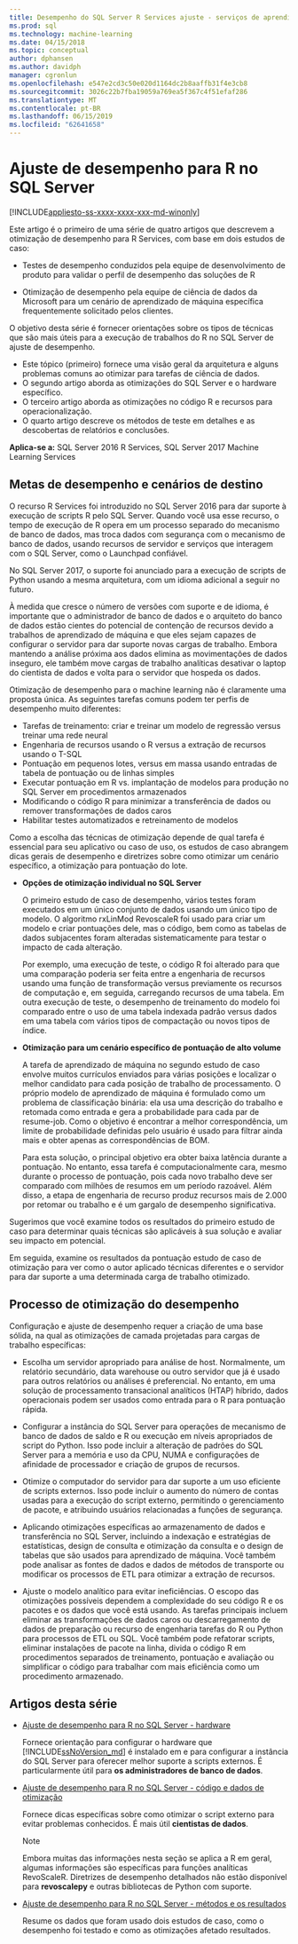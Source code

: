 ```yaml
---
title: Desempenho do SQL Server R Services ajuste - serviços de aprendizado de máquina do SQL Server
ms.prod: sql
ms.technology: machine-learning
ms.date: 04/15/2018
ms.topic: conceptual
author: dphansen
ms.author: davidph
manager: cgronlun
ms.openlocfilehash: e547e2cd3c50e020d1164dc2b8aaffb31f4e3cb8
ms.sourcegitcommit: 3026c22b7fba19059a769ea5f367c4f51efaf286
ms.translationtype: MT
ms.contentlocale: pt-BR
ms.lasthandoff: 06/15/2019
ms.locfileid: "62641658"
---
```

# <a name="performance-tuning-for-r-in-sql-server"></a>Ajuste de desempenho para R no SQL Server
[!INCLUDE[appliesto-ss-xxxx-xxxx-xxx-md-winonly](../../includes/appliesto-ss-xxxx-xxxx-xxx-md-winonly.md)]

Este artigo é o primeiro de uma série de quatro artigos que descrevem a otimização de desempenho para R Services, com base em dois estudos de caso:

- Testes de desempenho conduzidos pela equipe de desenvolvimento de produto para validar o perfil de desempenho das soluções de R

- Otimização de desempenho pela equipe de ciência de dados da Microsoft para um cenário de aprendizado de máquina específica frequentemente solicitado pelos clientes.

O objetivo desta série é fornecer orientações sobre os tipos de técnicas que são mais úteis para a execução de trabalhos do R no SQL Server de ajuste de desempenho.

+ Este tópico (primeiro) fornece uma visão geral da arquitetura e alguns problemas comuns ao otimizar para tarefas de ciência de dados.
+ O segundo artigo aborda as otimizações do SQL Server e o hardware específico.
+ O terceiro artigo aborda as otimizações no código R e recursos para operacionalização.
+ O quarto artigo descreve os métodos de teste em detalhes e as descobertas de relatórios e conclusões.

**Aplica-se a:** SQL Server 2016 R Services, SQL Server 2017 Machine Learning Services

## <a name="performance-goals-and-targeted-scenarios"></a>Metas de desempenho e cenários de destino

O recurso R Services foi introduzido no SQL Server 2016 para dar suporte à execução de scripts R pelo SQL Server. Quando você usa esse recurso, o tempo de execução de R opera em um processo separado do mecanismo de banco de dados, mas troca dados com segurança com o mecanismo de banco de dados, usando recursos de servidor e serviços que interagem com o SQL Server, como o Launchpad confiável.

No SQL Server 2017, o suporte foi anunciado para a execução de scripts de Python usando a mesma arquitetura, com um idioma adicional a seguir no futuro.

À medida que cresce o número de versões com suporte e de idioma, é importante que o administrador de banco de dados e o arquiteto do banco de dados estão cientes do potencial de contenção de recursos devido a trabalhos de aprendizado de máquina e que eles sejam capazes de configurar o servidor para dar suporte novas cargas de trabalho. Embora mantendo a análise próxima aos dados elimina as movimentações de dados inseguro, ele também move cargas de trabalho analíticas desativar o laptop do cientista de dados e volta para o servidor que hospeda os dados.

Otimização de desempenho para o machine learning não é claramente uma proposta única. As seguintes tarefas comuns podem ter perfis de desempenho muito diferentes:

- Tarefas de treinamento: criar e treinar um modelo de regressão versus treinar uma rede neural
- Engenharia de recursos usando o R versus a extração de recursos usando o T-SQL
- Pontuação em pequenos lotes, versus em massa usando entradas de tabela de pontuação ou de linhas simples
- Executar pontuação em R vs. implantação de modelos para produção no SQL Server em procedimentos armazenados
- Modificando o código R para minimizar a transferência de dados ou remover transformações de dados caros
- Habilitar testes automatizados e retreinamento de modelos

Como a escolha das técnicas de otimização depende de qual tarefa é essencial para seu aplicativo ou caso de uso, os estudos de caso abrangem dicas gerais de desempenho e diretrizes sobre como otimizar um cenário específico, a otimização para pontuação do lote.

+ **Opções de otimização individual no SQL Server**

    O primeiro estudo de caso de desempenho, vários testes foram executados em um único conjunto de dados usando um único tipo de modelo. O algoritmo rxLinMod RevoscaleR foi usado para criar um modelo e criar pontuações dele, mas o código, bem como as tabelas de dados subjacentes foram alteradas sistematicamente para testar o impacto de cada alteração.

    Por exemplo, uma execução de teste, o código R foi alterado para que uma comparação poderia ser feita entre a engenharia de recursos usando uma função de transformação versus previamente os recursos de computação e, em seguida, carregando recursos de uma tabela. Em outra execução de teste, o desempenho de treinamento do modelo foi comparado entre o uso de uma tabela indexada padrão versus dados em uma tabela com vários tipos de compactação ou novos tipos de índice.

+ **Otimização para um cenário específico de pontuação de alto volume**

    A tarefa de aprendizado de máquina no segundo estudo de caso envolve muitos currículos enviados para várias posições e localizar o melhor candidato para cada posição de trabalho de processamento. O próprio modelo de aprendizado de máquina é formulado como um problema de classificação binária: ela usa uma descrição do trabalho e retomada como entrada e gera a probabilidade para cada par de resume-job. Como o objetivo é encontrar a melhor correspondência, um limite de probabilidade definidas pelo usuário é usado para filtrar ainda mais e obter apenas as correspondências de BOM.

    Para esta solução, o principal objetivo era obter baixa latência durante a pontuação. No entanto, essa tarefa é computacionalmente cara, mesmo durante o processo de pontuação, pois cada novo trabalho deve ser comparado com milhões de resumos em um período razoável. Além disso, a etapa de engenharia de recurso produz recursos mais de 2.000 por retomar ou trabalho e é um gargalo de desempenho significativa.

Sugerimos que você examine todos os resultados do primeiro estudo de caso para determinar quais técnicas são aplicáveis à sua solução e avaliar seu impacto em potencial.

Em seguida, examine os resultados da pontuação estudo de caso de otimização para ver como o autor aplicado técnicas diferentes e o servidor para dar suporte a uma determinada carga de trabalho otimizado.

## <a name="performance-optimization-process"></a>Processo de otimização do desempenho

Configuração e ajuste de desempenho requer a criação de uma base sólida, na qual as otimizações de camada projetadas para cargas de trabalho específicas:

- Escolha um servidor apropriado para análise de host. Normalmente, um relatório secundário, data warehouse ou outro servidor que já é usado para outros relatórios ou análises é preferencial. No entanto, em uma solução de processamento transacional analíticos (HTAP) híbrido, dados operacionais podem ser usados como entrada para o R para pontuação rápida.

- Configurar a instância do SQL Server para operações de mecanismo de banco de dados de saldo e R ou execução em níveis apropriados de script do Python. Isso pode incluir a alteração de padrões do SQL Server para a memória e uso da CPU, NUMA e configurações de afinidade de processador e criação de grupos de recursos.

- Otimize o computador do servidor para dar suporte a um uso eficiente de scripts externos. Isso pode incluir o aumento do número de contas usadas para a execução do script externo, permitindo o gerenciamento de pacote, e atribuindo usuários relacionadas a funções de segurança.

- Aplicando otimizações específicas ao armazenamento de dados e transferência no SQL Server, incluindo a indexação e estratégias de estatísticas, design de consulta e otimização da consulta e o design de tabelas que são usados para aprendizado de máquina. Você também pode analisar as fontes de dados e dados de métodos de transporte ou modificar os processos de ETL para otimizar a extração de recursos.

- Ajuste o modelo analítico para evitar ineficiências. O escopo das otimizações possíveis dependem a complexidade do seu código R e os pacotes e os dados que você está usando. As tarefas principais incluem eliminar as transformações de dados caros ou descarregamento de dados de preparação ou recurso de engenharia tarefas do R ou Python para processos de ETL ou SQL. Você também pode refatorar scripts, eliminar instalações de pacote na linha, divida o código R em procedimentos separados de treinamento, pontuação e avaliação ou simplificar o código para trabalhar com mais eficiência como um procedimento armazenado.

## <a name="articles-in-this-series"></a>Artigos desta série

+ [Ajuste de desempenho para R no SQL Server - hardware](../r/sql-server-configuration-r-services.md)

    Fornece orientação para configurar o hardware que [!INCLUDE[ssNoVersion_md](../../includes/ssnoversion-md.md)] é instalado em e para configurar a instância do SQL Server para oferecer melhor suporte a scripts externos. É particularmente útil para **os administradores de banco de dados**.

+ [Ajuste de desempenho para R no SQL Server - código e dados de otimização](../r/r-and-data-optimization-r-services.md)

    Fornece dicas específicas sobre como otimizar o script externo para evitar problemas conhecidos. É mais útil **cientistas de dados**.

    > [!NOTE]
    > Embora muitas das informações nesta seção se aplica a R em geral, algumas informações são específicas para funções analíticas RevoScaleR. Diretrizes de desempenho detalhados não estão disponível para **revoscalepy** e outras bibliotecas de Python com suporte.
    >

+ [Ajuste de desempenho para R no SQL Server - métodos e os resultados](../r/performance-case-study-r-services.md)

    Resume os dados que foram usado dois estudos de caso, como o desempenho foi testado e como as otimizações afetado resultados.
